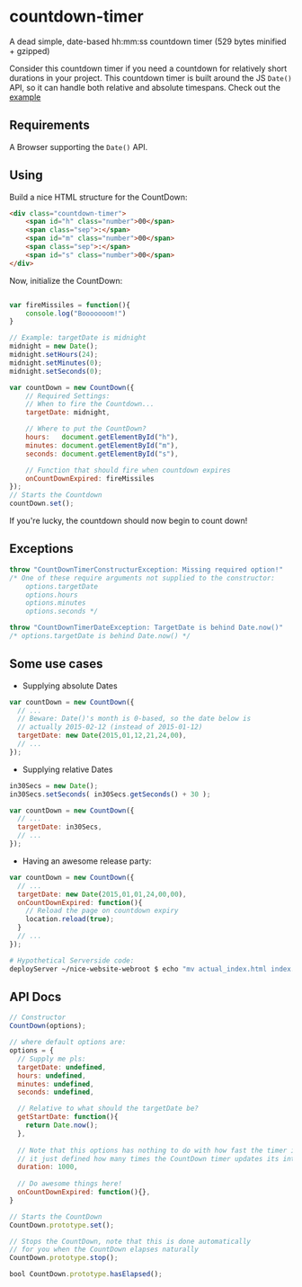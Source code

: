 # countdown-timer
A dead simple, date-based hh:mm:ss countdown timer (529 bytes minified + gzipped)

Consider this countdown timer if you need a countdown for relatively short durations in your project. 
This countdown timer is built around the JS ```Date()``` API, so it can handle both relative and absolute timespans.
Check out the [example](https://rawgit.com/schorsche/countdown-timer/master/example/countdown.html)

## Requirements
A Browser supporting the ```Date()``` API.

## Using 
Build a nice HTML structure for the CountDown:
```html
<div class="countdown-timer">
	<span id="h" class="number">00</span>
	<span class="sep">:</span>
	<span id="m" class="number">00</span>
	<span class="sep">:</span>
	<span id="s" class="number">00</span>
</div>
```

Now, initialize the CountDown:
```js

var fireMissiles = function(){
	console.log("Booooooom!")
}

// Example: targetDate is midnight
midnight = new Date();
midnight.setHours(24);
midnight.setMinutes(0);
midnight.setSeconds(0);

var countDown = new CountDown({
	// Required Settings:
	// When to fire the Countdown...
	targetDate: midnight,

	// Where to put the CountDown? 
	hours:   document.getElementById("h"),
	minutes: document.getElementById("m"),
	seconds: document.getElementById("s"),

	// Function that should fire when countdown expires
	onCountDownExpired: fireMissiles
});
// Starts the Countdown
countDown.set();
```
If you're lucky, the countdown should now begin to count down!

## Exceptions
```js 
throw "CountDownTimerConstructurException: Missing required option!"
/* One of these require arguments not supplied to the constructor:
    options.targetDate
    options.hours
    options.minutes
    options.seconds */

throw "CountDownTimerDateException: TargetDate is behind Date.now()"
/* options.targetDate is behind Date.now() */
```

## Some use cases
- Supplying absolute Dates
```js
var countDown = new CountDown({
  // ...
  // Beware: Date()'s month is 0-based, so the date below is
  // actually 2015-02-12 (instead of 2015-01-12)
  targetDate: new Date(2015,01,12,21,24,00),
  // ...
});
```
- Supplying relative Dates
```js
in30Secs = new Date();
in30Secs.setSeconds( in30Secs.getSeconds() + 30 );

var countDown = new CountDown({
  // ...
  targetDate: in30Secs,
  // ...
});
```

- Having an awesome release party:
```js
var countDown = new CountDown({
  // ...
  targetDate: new Date(2015,01,01,24,00,00),
  onCountDownExpired: function(){
    // Reload the page on countdown expiry
    location.reload(true);
  }
  // ...
});
```
```bash
# Hypothetical Serverside code:
deployServer ~/nice-website-webroot $ echo "mv actual_index.html index.html" | at 2359 feb 1
```

## API Docs
```js
// Constructor
CountDown(options);

// where default options are:
options = {
  // Supply me pls:
  targetDate: undefined,
  hours: undefined,
  minutes: undefined,
  seconds: undefined,

  // Relative to what should the targetDate be?
  getStartDate: function(){
    return Date.now();
  },
  
  // Note that this options has nothing to do with how fast the timer is running:
  // it just defined how many times the CountDown timer updates its internal state (and the DOM)
  duration: 1000,
  
  // Do awesome things here!
  onCountDownExpired: function(){},
}

// Starts the CountDown
CountDown.prototype.set();

// Stops the CountDown, note that this is done automatically 
// for you when the CountDown elapses naturally
CountDown.prototype.stop();

bool CountDown.prototype.hasElapsed();
```

